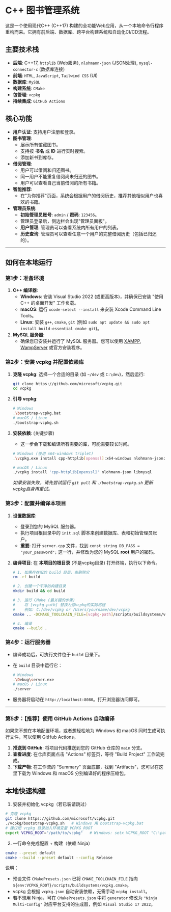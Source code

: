 # C++ 图书管理系统

这是一个使用现代C++ (C++17) 构建的全功能Web应用，从一个本地命令行程序重构而来。它拥有前后端、数据库、跨平台构建系统和自动化CI/CD流程。

## 主要技术栈

* **后端**: C++17, `httplib` (Web服务), `nlohmann-json` (JSON处理), `mysql-connector-c` (数据库连接)
* **前端**: `HTML`, `JavaScript`, `Tailwind CSS` (UI)
* **数据库**: `MySQL`
* **构建系统**: `CMake`
* **包管理**: `vcpkg`
* **持续集成**: `GitHub Actions`

## 核心功能

* **用户认证**: 支持用户注册和登录。
* **图书管理**:
  * 展示所有馆藏图书。
  * 支持按 **书名** 或 **ID** 进行实时搜索。
  * 添加新书到库存。
* **借阅管理**:
  * 用户可以借阅和归还图书。
  * 同一用户不能重复借阅尚未归还的图书。
  * 用户可以查看自己当前借阅的所有书籍。
* **智能推荐**:
  * 在"为你推荐"页面，系统会根据用户的借阅历史，推荐其他相似用户也喜欢的书籍。
* **管理员系统**:
  * **初始管理员账号**: `admin` / **密码**: `123456`。
  * 管理员登录后，侧边栏会出现"管理员面板"。
  * **用户管理**: 管理员可以查看系统内所有用户的列表。
  * **历史查询**: 管理员可以查看任意一个用户的完整借阅历史（包括已归还的）。

---

## 如何在本地运行

### 第1步：准备环境

1. **C++ 编译器**:
    * **Windows**: 安装 Visual Studio 2022 (或更高版本)，并确保已安装 "使用 C++ 的桌面开发" 工作负载。
    * **macOS**: 运行 `xcode-select --install` 来安装 Xcode Command Line Tools。
    * **Linux**: 安装 `g++`, `cmake`, `git` (例如 `sudo apt update && sudo apt install build-essential cmake git`)。
2. **MySQL 服务器**:
    * 确保您已安装并运行了 MySQL 服务器。您可以使用 [XAMPP](https://www.apachefriends.org/index.html), [WampServer](https://www.wampserver.com/en/) 或官方安装程序。

### 第2步：安装 vcpkg 并配置依赖库

1. **克隆 vcpkg**:
    选择一个合适的目录 (如 `~/dev` 或 `C:\dev`)，然后运行:

    ```sh
    git clone https://github.com/microsoft/vcpkg.git
    cd vcpkg
    ```

2. **引导 vcpkg**:

    ```sh
    # Windows
    .\bootstrap-vcpkg.bat
    # macOS / Linux
    ./bootstrap-vcpkg.sh
    ```

3. **安装依赖**: (关键步骤)
    * 这一步会下载和编译所有需要的库，可能需要较长时间。

    ```sh
    # Windows (使用 x64-windows triplet)
    .\vcpkg.exe install cpp-httplib[openssl]:x64-windows nlohmann-json:x64-windows mysql-client:x64-windows

    # macOS / Linux
    ./vcpkg install 'cpp-httplib[openssl]' nlohmann-json libmysql
    ```

    *如果安装失败，请先尝试运行 `git pull` 和 `./bootstrap-vcpkg.sh` 更新vcpkg自身再重试。*

### 第3步：配置并编译本项目

1. **设置数据库**:
    * 登录到您的 MySQL 服务器。
    * 执行项目根目录中的 `init.sql` 脚本来创建数据库、表和初始管理员账户。
    * **重要**: 打开 `server.cpp` 文件，找到 `const string DB_PASS = "your_password";` 这一行，并修改为您的 MySQL **root** 用户的密码。

2. **编译项目**:
    在 **本项目的根目录** (不是vcpkg目录) 打开终端，执行以下命令。

    ```sh
    # 1. 如果存在旧的 build 目录，先删除它
    rm -rf build
    
    # 2. 创建一个干净的构建目录
    mkdir build && cd build

    # 3. 运行 CMake (最关键的步骤)
    #    将 [vcpkg-path] 替换为您vcpkg的实际路径
    #    例如: C:/dev/vcpkg or /Users/yourname/dev/vcpkg
    cmake .. -DCMAKE_TOOLCHAIN_FILE=[vcpkg-path]/scripts/buildsystems/vcpkg.cmake

    # 4. 编译
    cmake --build .
    ```

### 第4步：运行服务器

* 编译成功后，可执行文件位于 `build` 目录下。
* 在 `build` 目录中运行它：

  ```sh
  # Windows
  .\Debug\server.exe
  # macOS / Linux
  ./server
  ```

* 服务器将启动在 `http://localhost:8080`。打开浏览器访问即可。

---

### 第5步：【推荐】使用 GitHub Actions 自动编译

如果您不想在本地配置环境，或者想轻松地为 Windows 和 macOS 同时生成可执行文件，可以使用 GitHub Actions。

1. **推送到 GitHub**: 将项目代码推送到您的 GitHub 仓库的 `main` 分支。
2. **查看进度**: 在仓库页面点击 "Actions" 标签页，等待 "Build Project" 工作流完成。
3. **下载产物**: 在工作流的 "Summary" 页面底部，找到 "Artifacts"，您可以在这里下载为 Windows 和 macOS 分别编译好的程序压缩包。

## 本地快速构建

1. 安装并初始化 vcpkg（若已装请跳过）

```bash
# 克隆 vcpkg
git clone https://github.com/microsoft/vcpkg.git
./vcpkg/bootstrap-vcpkg.sh   # Windows 用 bootstrap-vcpkg.bat
# 建议把 vcpkg 目录加入环境变量 VCPKG_ROOT
export VCPKG_ROOT="/path/to/vcpkg"   # Windows: setx VCPKG_ROOT "C:\path\to\vcpkg"
```

2. 一行命令完成配置 + 构建（依赖 Ninja）

```bash
cmake --preset default
cmake --build --preset default --config Release
```

说明：

* 预设文件 `CMakePresets.json` 已将 `CMAKE_TOOLCHAIN_FILE` 指向 `${env:VCPKG_ROOT}/scripts/buildsystems/vcpkg.cmake`。
* vcpkg 会根据 `vcpkg.json` 自动安装依赖，无需手动 `vcpkg install`。
* 若不想用 Ninja，可在 `CMakePresets.json` 中将 `generator` 修改为 `"Ninja Multi-Config"` 对应平台支持的生成器，例如 `Visual Studio 17 2022`。
